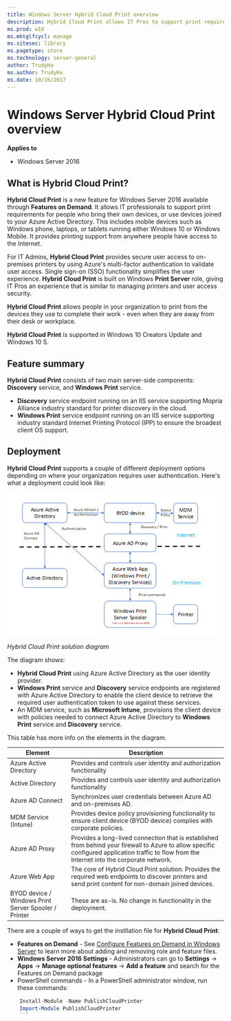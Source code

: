 ```yaml
---
title: Windows Server Hybrid Cloud Print overview
description: Hybrid Cloud Print allows IT Pros to support print requirements for BYOD or domain joined devices.  
ms.prod: w10
ms.mktglfcycl: manage
ms.sitesec: library
ms.pagetype: store
ms.technology: server-general
author: TrudyHa
ms.author: TrudyHa
ms.date: 10/16/2017
---
```


# Windows Server Hybrid Cloud Print overview

**Applies to**
-   Windows Server 2016

## What is Hybrid Cloud Print?
**Hybrid Cloud Print** is a new feature for Windows Server 2016 available through **Features on Demand**. It allows IT professionals to support print requirements for people who bring their own devices, or use devices joined to your Azure Active Directory. This includes mobile devices such as Windows phone, laptops, or tablets running either Windows 10 or Windows Mobile. It provides printing support from anywhere people have access to the Internet.

For IT Admins, **Hybrid Cloud Print** provides secure user access to on-premises printers by using Azure's multi-factor authentication to validate user access. Single sign-on (SSO) functionality simplifies the user experience. **Hybrid Cloud Print** is built on Windows **Print Server** role, giving IT Pros an experience that is similar to managing printers and user access security.

**Hybrid Cloud Print** allows people in your organization to print from the devices they use to complete their work - even when they are away from their desk or workplace.

**Hybrid Cloud Print** is supported in Windows 10 Creators Update and Windows 10 S.
 
## Feature summary
**Hybrid Cloud Print** consists of two main server-side components: **Discovery** service, and **Windows Print** service.
- **Discovery** service endpoint running on an IIS service supporting Mopria Alliance industry standard for printer discovery in the cloud.
- **Windows Print** service endpoint running on an IIS service supporting industry standard Internet Printing Protocol (IPP) to ensure the broadest client OS support.

## Deployment
**Hybrid Cloud Print** supports a couple of different deployment options depending on where your organization requires user authentication. Here's what a deployment could look like:

![Alt text needed for graphic.](media/wshcp-deployment-options.png)

*Hybrid Cloud Print solution diagram*

The diagram shows:
- **Hybrid Cloud Print** using Azure Active Directory as the user identity provider. 
- **Windows Print** service and **Discovery** service endpoints are registered with Azure Active Directory to enable the client device to retrieve the required user authentication token to use against these services. 
- An MDM service, such as **Microsoft Intune**, provisions the client device with policies needed to connect Azure Active Directory to **Windows Print** service and **Discovery** service.

This table has more info on the elements in the diagram.  

| Element | Description |
| ------- | ----------- |
| Azure Active Directory  | Provides and controls user identity and authorization functionality |
| Active Directory        | Provides and controls user identity and authorization functionality |
| Azure AD Connect  | Synchronizes user credentials between Azure AD and on-premises AD. |
| MDM Service (Intune) | Provides device policy provisioning functionality to ensure client device (BYOD device) complies with corporate policies. |
| Azure AD Proxy | Provides a long-lived connection that is established from behind your firewall to Azure to allow specific configured application traffic to flow from the Internet into the corporate network. |
| Azure Web App | The core of Hybrid Cloud Print solution. Provides the required web endpoints to discover printers and send print content for non-domain joined devices. |
| BYOD device / Windows Print Server Spooler / Printer | These are as-is. No change in functionality in the deployment. |

There are a couple of ways to get the instllation file for **Hybrid Cloud Print**:
- **Features on Demand** - See [Configure Features on Demand in Windows Server](https://docs.microsoft.com/windows-server/administration/server-manager/configure-features-on-demand-in-windows-server) to learn more about adding and removing role and feature files. 
- **Windows Server 2016 Settings** - Administrators can go to **Settings** -> **Apps** -> **Manage optional features** -> **Add a feature** and search for the Features on Demand package 
- PowerShell commands - In a PowerShell administrator window, run these commands:

```PowerShell
    Install-Module -Name PublishCloudPrinter
    Import-Module PublishCloudPrinter
    ```